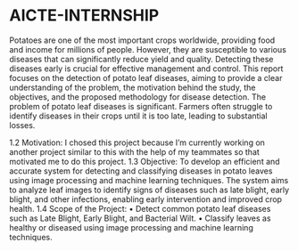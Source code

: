 # AICTE-INTERNSHIP
Potatoes are one of the most important crops worldwide, providing food and income for millions of people. However, they are susceptible to various diseases that can significantly reduce yield and quality. Detecting these diseases early is crucial for effective management and control. This report focuses on the detection of potato leaf diseases, aiming to provide a clear understanding of the problem, the motivation behind the study, the objectives, and the proposed methodology for disease detection.
The problem of potato leaf diseases is significant. Farmers often struggle to identify diseases in their crops until it is too late, leading to substantial losses.

1.2	Motivation: 
I chosed this project because I’m currently working on another project similar to this with the help of my teammates so that motivated me to do this project.
1.3	Objective: 
To develop an efficient and accurate system for detecting and classifying diseases in potato leaves using image processing and machine learning techniques. The system aims to analyze leaf images to identify signs of diseases such as late blight, early blight, and other infections, enabling early intervention and improved crop health.
1.4	Scope of the Project: 
•  Detect common potato leaf diseases such as Late Blight, Early Blight, and Bacterial Wilt.
•  Classify leaves as healthy or diseased using image processing and machine learning techniques.
